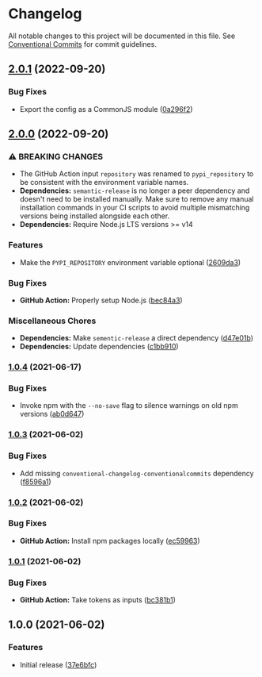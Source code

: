 # Changelog

All notable changes to this project will be documented in this file. See
[Conventional Commits](https://conventionalcommits.org) for commit guidelines.

## [2.0.1](https://github.com/bjoluc/semantic-release-config-poetry/compare/v2.0.0...v2.0.1) (2022-09-20)


### Bug Fixes

* Export the config as a CommonJS module ([0a296f2](https://github.com/bjoluc/semantic-release-config-poetry/commit/0a296f2a1ef6681fb7319f5b7d11f1fac7c559c2))

## [2.0.0](https://github.com/bjoluc/semantic-release-config-poetry/compare/v1.0.4...v2.0.0) (2022-09-20)


### ⚠ BREAKING CHANGES

* The GitHub Action input `repository` was renamed to `pypi_repository` to be consistent with the environment variable names.
* **Dependencies:** `semantic-release` is no longer a peer dependency and doesn't need to be installed manually. Make sure to remove any manual installation commands in your CI scripts to avoid multiple mismatching versions being installed alongside each other.
* **Dependencies:** Require Node.js LTS versions >= v14

### Features

* Make the `PYPI_REPOSITORY` environment variable optional ([2609da3](https://github.com/bjoluc/semantic-release-config-poetry/commit/2609da3e826b4e50b06776b7d13aaea77e37866b))


### Bug Fixes

* **GitHub Action:** Properly setup Node.js ([bec84a3](https://github.com/bjoluc/semantic-release-config-poetry/commit/bec84a3ba7a3a59d9531541e69ce4a4051e5a60b))


### Miscellaneous Chores

* **Dependencies:** Make `sementic-release` a direct dependency ([d47e01b](https://github.com/bjoluc/semantic-release-config-poetry/commit/d47e01b474ed8e9255c10a7e4efcc2e5323e9d3c))
* **Dependencies:** Update dependencies ([c1bb910](https://github.com/bjoluc/semantic-release-config-poetry/commit/c1bb9103be2e420d774cc7038494ce6752bb4426))

### [1.0.4](https://github.com/bjoluc/semantic-release-config-poetry/compare/v1.0.3...v1.0.4) (2021-06-17)


### Bug Fixes

* Invoke npm with the `--no-save` flag to silence warnings on old npm versions ([ab0d647](https://github.com/bjoluc/semantic-release-config-poetry/commit/ab0d64785076f90ba37340764d82d22087b85ee9))

### [1.0.3](https://github.com/bjoluc/semantic-release-config-poetry/compare/v1.0.2...v1.0.3) (2021-06-02)


### Bug Fixes

* Add missing `conventional-changelog-conventionalcommits` dependency ([f8596a1](https://github.com/bjoluc/semantic-release-config-poetry/commit/f8596a133513c184edceb9cc84ed3a856ae73d0b))

### [1.0.2](https://github.com/bjoluc/semantic-release-config-poetry/compare/v1.0.1...v1.0.2) (2021-06-02)


### Bug Fixes

* **GitHub Action:** Install npm packages locally ([ec59963](https://github.com/bjoluc/semantic-release-config-poetry/commit/ec59963bec416ae5cc209467972bc90d502bdaf5))

### [1.0.1](https://github.com/bjoluc/semantic-release-config-poetry/compare/v1.0.0...v1.0.1) (2021-06-02)


### Bug Fixes

* **GitHub Action:** Take tokens as inputs ([bc381b1](https://github.com/bjoluc/semantic-release-config-poetry/commit/bc381b1ca9d7841536085bedba792ba7152517d1))

## 1.0.0 (2021-06-02)


### Features

* Initial release ([37e6bfc](https://github.com/bjoluc/semantic-release-config-poetry/commit/37e6bfc98ecb41ebdba3cffc9023572b9039f53b))
